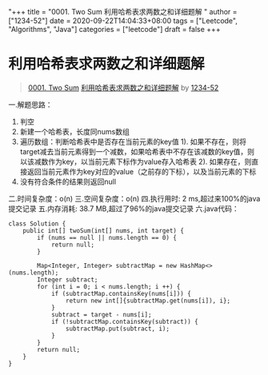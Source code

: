 "+++
title = "0001. Two Sum 利用哈希表求两数之和详细题解 "
author = ["1234-52"]
date = 2020-09-22T14:04:33+08:00
tags = ["Leetcode", "Algorithms", "Java"]
categories = ["leetcode"]
draft = false
+++

# 利用哈希表求两数之和详细题解

> [0001. Two Sum](https://leetcode-cn.com/problems/two-sum/)
> [利用哈希表求两数之和详细题解](https://leetcode-cn.com/problems/two-sum/solution/li-yong-ha-xi-biao-qiu-liang-shu-zhi-he-xiang-xi-t/) by [1234-52](https://leetcode-cn.com/u/1234-52/)

一.解题思路：
1. 判空
2. 新建一个哈希表，长度同nums数组
3. 遍历数组：判断哈希表中是否存在当前元素的key值
    1). 如果不存在，则将target减去当前元素得到一个减数，如果哈希表中不存在该减数的key值，则以该减数作为key，以当前元素下标作为value存入哈希表
    2). 如果存在，则直接返回当前元素作为key对应的value（之前存的下标），以及当前元素的下标
4. 没有符合条件的结果则返回null

二.时间复杂度：o(n)
三.空间复杂度：o(n)
四.执行用时: 2 ms,超过来100%的java提交记录
五.内存消耗: 38.7 MB,超过了96%的java提交记录
六.java代码：
```
class Solution {
    public int[] twoSum(int[] nums, int target) {
        if (nums == null || nums.length == 0) {
            return null;
        }

        Map<Integer, Integer> subtractMap = new HashMap<>(nums.length);
        Integer subtract;
        for (int i = 0; i < nums.length; i ++) {
            if (subtractMap.containsKey(nums[i])) {
                return new int[]{subtractMap.get(nums[i]), i};
            }
            subtract = target - nums[i];
            if (!subtractMap.containsKey(subtract)) {
                subtractMap.put(subtract, i);
            }
        }
        return null;
    }
}
```
